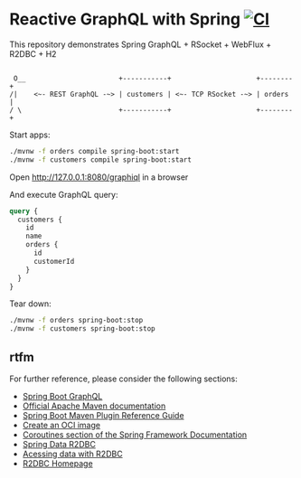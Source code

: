# Reactive GraphQL with Spring [![CI](https://github.com/daggerok/spring-graphql-example/actions/workflows/ci.yaml/badge.svg)](https://github.com/daggerok/spring-graphql-example/actions/workflows/ci.yaml)
This repository demonstrates Spring GraphQL + RSocket + WebFlux + R2DBC + H2

```

 O__                       +-----------+                     +--------+
/|    <~- REST GraphQL -~> | customers | <~- TCP RSocket -~> | orders |
/ \                        +-----------+                     +--------+
```

Start apps:

```bash
./mvnw -f orders compile spring-boot:start
./mvnw -f customers compile spring-boot:start
```

Open http://127.0.0.1:8080/graphiql in a browser

And execute GraphQL query:

```graphql
query {
  customers {
    id
    name
    orders {
      id
      customerId
    }
  }
}
```

Tear down:

```bash
./mvnw -f orders spring-boot:stop
./mvnw -f customers spring-boot:stop
```

## rtfm

For further reference, please consider the following sections:

* [Spring Boot GraphQL](https://docs.spring.io/spring-graphql/docs/1.0.0-M3/reference/html/#boot-graphql)
* [Official Apache Maven documentation](https://maven.apache.org/guides/index.html)
* [Spring Boot Maven Plugin Reference Guide](https://docs.spring.io/spring-boot/docs/2.6.0/maven-plugin/reference/html/)
* [Create an OCI image](https://docs.spring.io/spring-boot/docs/2.6.0/maven-plugin/reference/html/#build-image)
* [Coroutines section of the Spring Framework Documentation](https://docs.spring.io/spring/docs/5.3.13/spring-framework-reference/languages.html#coroutines)
* [Spring Data R2DBC](https://docs.spring.io/spring-boot/docs/2.6.0/reference/html/spring-boot-features.html#boot-features-r2dbc)
* [Acessing data with R2DBC](https://spring.io/guides/gs/accessing-data-r2dbc/)
* [R2DBC Homepage](https://r2dbc.io)
